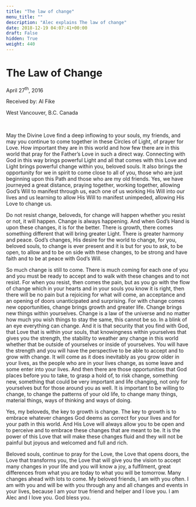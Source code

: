 ```yaml
---
title: "The law of change"
menu_title: ""
description: "Alec explains The law of change"
date: 2018-12-19 04:07:41+00:00
draft: False
hidden: True
weight: 440
---
```

# The Law of Change

April 27<sup>th</sup>, 2016

Received by: Al Fike

West Vancouver, B.C. Canada

 

May the Divine Love find a deep inflowing to your souls, my friends, and may you continue to come together in these Circles of Light, of prayer for Love. How important they are in this world and how few there are in this world that pray for the Father’s Love in such a direct way. Connecting with God in this way brings powerful Light and all that comes with this Love and Light brings powerful change within you, beloved souls. It also brings the opportunity for we in spirit to come close to all of you, those who are just beginning upon this Path and those who are my old friends. Yes, we have journeyed a great distance, praying together, working together, allowing God’s Will to manifest through us, each one of us working His Will into our lives and us learning to allow His Will to manifest unimpeded, allowing His Love to change us. 

Do not resist change, beloveds, for change will happen whether you resist or not, it will happen. Change is always happening. And when God’s Hand is upon these changes, it is for the better. There is growth, there comes something different that will bring greater Light. There is greater harmony and peace. God’s changes, His desire for the world to change, for you, beloved souls, to change is ever present and it is but for you to ask, to be open, to allow and to be on side with these changes, to be strong and have faith and to be at peace with God’s Will.
 
So much change is still to come. There is much coming for each one of you and you must be ready to accept and to walk with these changes and to not resist. For when you resist, then comes the pain, but as you go with the flow of change which in your hearts and in your souls you know it is right, then there will be no pain but a rejoicing for what will come, an acceptance and an opening of doors unanticipated and surprising. For with change comes new opportunities, change brings growth and greater life. Change brings new things within yourselves. Change is a law of the universe and no matter how much you wish things to stay the same, this cannot be so. In a blink of an eye everything can change. And it is that security that you find with God, that Love that is within your souls, that knowingness within yourselves that gives you the strength, the stability to weather any change in this world whether that be outside of yourselves or inside of yourselves. You will have the strength and you will have the perspective to be able to accept and to grow with change. It will come as it does inevitably as you grow older in your lives, as the people who are in your lives change, as some leave and some enter into your lives. And then there are those opportunities that God places before you to take, to grasp a hold of, to risk change, something new, something that could be very important and life changing, not only for yourselves but for those around you as well. It is important to be willing to change, to change the patterns of your old life, to change many things, material things, ways of thinking and ways of doing. 

Yes, my beloveds, the key to growth is change. The key to growth is to embrace whatever changes God deems as correct for your lives and for your path in this world. And His Love will always allow you to be open and to perceive and to embrace these changes that are meant to be. It is the power of this Love that will make these changes fluid and they will not be painful but joyous and welcomed and full and rich. 

Beloved souls, continue to pray for the Love, the Love that opens doors, the Love that transforms you, the Love that will give you the vision to accept many changes in your life and you will know a joy, a fulfilment, great differences from what you are today to what you will be tomorrow. Many changes ahead with lots to come. My beloved friends, I am with you often. I am with you and will be with you through any and all changes and events in your lives, because I am your true friend and helper and I love you. I am Alec and I love you. God bless you.
